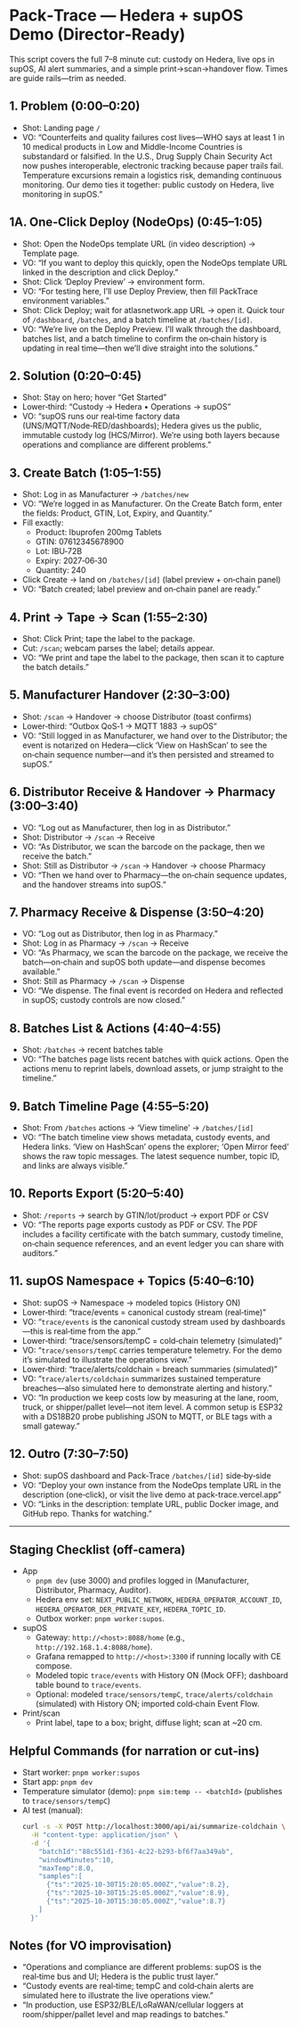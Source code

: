 # Pack‑Trace — Hedera + supOS Demo (Director‑Ready)

This script covers the full 7–8 minute cut: custody on Hedera, live ops in supOS, AI alert summaries, and a simple print→scan→handover flow. Times are guide rails—trim as needed.

## 1. Problem (0:00–0:20)
- Shot: Landing page `/`
- VO: “Counterfeits and quality failures cost lives—WHO says at least 1 in 10 medical products in Low and Middle-Income Countries is substandard or falsified. In the U.S., Drug Supply Chain Security Act now pushes interoperable, electronic tracking because paper trails fail. Temperature excursions remain a logistics risk, demanding continuous monitoring. Our demo ties it together: public custody on Hedera, live monitoring in supOS.”

## 1A. One‑Click Deploy (NodeOps) (0:45–1:05)
- Shot: Open the NodeOps template URL (in video description) → Template page.
- VO: “If you want to deploy this quickly, open the NodeOps template URL linked in the description and click Deploy.”
- Shot: Click ‘Deploy Preview’ → environment form.
- VO: “For testing here, I’ll use Deploy Preview, then fill PackTrace environment variables.”
- Shot: Click Deploy; wait for atlasnetwork.app URL → open it. Quick tour of `/dashboard`, `/batches`, and a batch timeline at `/batches/[id]`.
- VO: “We’re live on the Deploy Preview. I’ll walk through the dashboard, batches list, and a batch timeline to confirm the on‑chain history is updating in real time—then we’ll dive straight into the solutions.”

## 2. Solution (0:20–0:45)
- Shot: Stay on hero; hover “Get Started”
- Lower‑third: “Custody → Hedera • Operations → supOS”
- VO: “supOS runs our real‑time factory data (UNS/MQTT/Node‑RED/dashboards); Hedera gives us the public, immutable custody log (HCS/Mirror). We’re using both layers because operations and compliance are different problems.”

## 3. Create Batch (1:05–1:55)
- Shot: Log in as Manufacturer → `/batches/new`
- VO: “We’re logged in as Manufacturer. On the Create Batch form, enter the fields: Product, GTIN, Lot, Expiry, and Quantity.”
- Fill exactly:
  - Product: Ibuprofen 200mg Tablets
  - GTIN: 07612345678900
  - Lot: IBU‑72B
  - Expiry: 2027‑06‑30
  - Quantity: 240
- Click Create → land on `/batches/[id]` (label preview + on‑chain panel)
- VO: “Batch created; label preview and on‑chain panel are ready.”

## 4. Print → Tape → Scan (1:55–2:30)
- Shot: Click Print; tape the label to the package.
- Cut: `/scan`; webcam parses the label; details appear.
- VO: “We print and tape the label to the package, then scan it to capture the batch details.”

## 5. Manufacturer Handover (2:30–3:00)
- Shot: `/scan` → Handover → choose Distributor (toast confirms)
- Lower‑third: “Outbox QoS‑1 → MQTT 1883 → supOS”
- VO: “Still logged in as Manufacturer, we hand over to the Distributor; the event is notarized on Hedera—click ‘View on HashScan’ to see the on‑chain sequence number—and it’s then persisted and streamed to supOS.”

## 6. Distributor Receive & Handover → Pharmacy (3:00–3:40)
- VO: “Log out as Manufacturer, then log in as Distributor.”
- Shot: Distributor → `/scan` → Receive
- VO: “As Distributor, we scan the barcode on the package, then we receive the batch.”
- Shot: Still as Distributor → `/scan` → Handover → choose Pharmacy
- VO: “Then we hand over to Pharmacy—the on‑chain sequence updates, and the handover streams into supOS.”

## 7. Pharmacy Receive & Dispense (3:50–4:20)
- VO: “Log out as Distributor, then log in as Pharmacy.”
- Shot: Log in as Pharmacy → `/scan` → Receive
- VO: “As Pharmacy, we scan the barcode on the package, we receive the batch—on‑chain and supOS both update—and dispense becomes available.”
- Shot: Still as Pharmacy → `/scan` → Dispense
- VO: “We dispense. The final event is recorded on Hedera and reflected in supOS; custody controls are now closed.”

## 8. Batches List & Actions (4:40–4:55)
- Shot: `/batches` → recent batches table
- VO: “The batches page lists recent batches with quick actions. Open the actions menu to reprint labels, download assets, or jump straight to the timeline.”

## 9. Batch Timeline Page (4:55–5:20)
- Shot: From `/batches` actions → ‘View timeline’ → `/batches/[id]`
- VO: “The batch timeline view shows metadata, custody events, and Hedera links. ‘View on HashScan’ opens the explorer; ‘Open Mirror feed’ shows the raw topic messages. The latest sequence number, topic ID, and links are always visible.”

## 10. Reports Export (5:20–5:40)
- Shot: `/reports` → search by GTIN/lot/product → export PDF or CSV
- VO: “The reports page exports custody as PDF or CSV. The PDF includes a facility certificate with the batch summary, custody timeline, on‑chain sequence references, and an event ledger you can share with auditors.”

## 11. supOS Namespace + Topics (5:40–6:10)
- Shot: supOS → Namespace → modeled topics (History ON)
- Lower‑third: “trace/events = canonical custody stream (real‑time)”
- VO: “`trace/events` is the canonical custody stream used by dashboards—this is real‑time from the app.”
- Lower‑third: “trace/sensors/tempC = cold‑chain telemetry (simulated)”
- VO: “`trace/sensors/tempC` carries temperature telemetry. For the demo it’s simulated to illustrate the operations view.”
- Lower‑third: “trace/alerts/coldchain = breach summaries (simulated)”
- VO: “`trace/alerts/coldchain` summarizes sustained temperature breaches—also simulated here to demonstrate alerting and history.”
- VO: “In production we keep costs low by measuring at the lane, room, truck, or shipper/pallet level—not item level. A common setup is ESP32 with a DS18B20 probe publishing JSON to MQTT, or BLE tags with a small gateway.”

## 12. Outro (7:30–7:50)
- Shot: supOS dashboard and Pack‑Trace `/batches/[id]` side‑by‑side
- VO: “Deploy your own instance from the NodeOps template URL in the description (one‑click), or visit the live demo at pack-trace.vercel.app”
- VO: “Links in the description: template URL, public Docker image, and GitHub repo. Thanks for watching.”

---

## Staging Checklist (off‑camera)

- App
  - `pnpm dev` (use 3000) and profiles logged in (Manufacturer, Distributor, Pharmacy, Auditor).
  - Hedera env set: `NEXT_PUBLIC_NETWORK`, `HEDERA_OPERATOR_ACCOUNT_ID`, `HEDERA_OPERATOR_DER_PRIVATE_KEY`, `HEDERA_TOPIC_ID`.
  - Outbox worker: `pnpm worker:supos`.
- supOS
  - Gateway: `http://<host>:8088/home` (e.g., `http://192.168.1.4:8088/home`).
  - Grafana remapped to `http://<host>:3300` if running locally with CE compose.
  - Modeled topic `trace/events` with History ON (Mock OFF); dashboard table bound to `trace/events`.
  - Optional: modeled `trace/sensors/tempC`, `trace/alerts/coldchain` (simulated) with History ON; imported cold‑chain Event Flow.
- Print/scan
  - Print label, tape to a box; bright, diffuse light; scan at ~20 cm.

## Helpful Commands (for narration or cut‑ins)

- Start worker: `pnpm worker:supos`
- Start app: `pnpm dev`
- Temperature simulator (demo): `pnpm sim:temp -- <batchId>` (publishes to `trace/sensors/tempC`)
- AI test (manual):
  ```bash
  curl -s -X POST http://localhost:3000/api/ai/summarize-coldchain \
    -H "content-type: application/json" \
    -d '{
      "batchId":"88c551d1-f361-4c22-b293-bf6f7aa349ab",
      "windowMinutes":10,
      "maxTemp":8.0,
      "samples":[
        {"ts":"2025-10-30T15:20:05.000Z","value":8.2},
        {"ts":"2025-10-30T15:25:05.000Z","value":8.9},
        {"ts":"2025-10-30T15:30:05.000Z","value":8.7}
      ]
    }'
  ```

## Notes (for VO improvisation)
- “Operations and compliance are different problems: supOS is the real‑time bus and UI; Hedera is the public trust layer.”
- “Custody events are real‑time; tempC and cold‑chain alerts are simulated here to illustrate the live operations view.”
- “In production, use ESP32/BLE/LoRaWAN/cellular loggers at room/shipper/pallet level and map readings to batches.”
